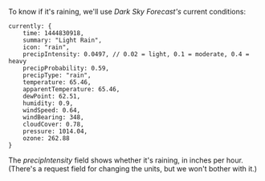 To know if it's raining, we'll use *Dark Sky Forecast's* current conditions:

    currently: {
        time: 1444830918,
        summary: "Light Rain",
        icon: "rain",
        precipIntensity: 0.0497, // 0.02 = light, 0.1 = moderate, 0.4 = heavy
        precipProbability: 0.59,
        precipType: "rain",
        temperature: 65.46,
        apparentTemperature: 65.46,
        dewPoint: 62.51,
        humidity: 0.9,
        windSpeed: 0.64,
        windBearing: 348,
        cloudCover: 0.78,
        pressure: 1014.04,
        ozone: 262.88
    }

The *precipIntensity* field shows whether it's raining, in inches per hour. (There's
a request field for changing the units, but we won't bother with it.)
